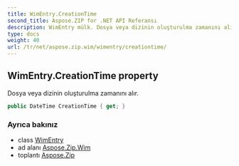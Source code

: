 ```yaml
---
title: WimEntry.CreationTime
second_title: Aspose.ZIP for .NET API Referansı
description: WimEntry mülk. Dosya veya dizinin oluşturulma zamanını alır.
type: docs
weight: 40
url: /tr/net/aspose.zip.wim/wimentry/creationtime/
---
```

## WimEntry.CreationTime property

Dosya veya dizinin oluşturulma zamanını alır.

```csharp
public DateTime CreationTime { get; }
```

### Ayrıca bakınız

* class [WimEntry](../)
* ad alanı [Aspose.Zip.Wim](../../wimentry/)
* toplantı [Aspose.Zip](../../../)


